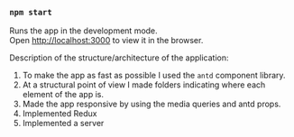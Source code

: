 ### `npm start`

Runs the app in the development mode.\
Open [http://localhost:3000](http://localhost:3000) to view it in the browser.

Description of the structure/architecture of the application:

1. To make the app as fast as possible I used the `antd` component library.
2. At a structural point of view I made folders indicating where each element of the app is.
3. Made the app responsive by using the media queries and antd props.
4. Implemented Redux
5. Implemented a server
